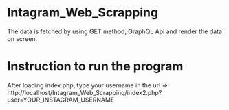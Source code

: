 # Intagram_Web_Scrapping

The data is fetched by using GET method, GraphQL Api and render the data on screen.

# Instruction to run the program
 
After loading index.php, type your username in the url => http://localhost/Intagram_Web_Scrapping/index2.php?user=YOUR_INSTAGRAM_USERNAME
